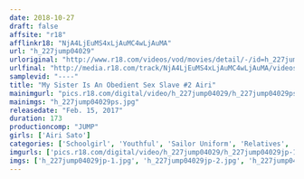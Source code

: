 ```yaml
---
date: 2018-10-27
draft: false
affsite: "r18"
afflinkr18: "NjA4LjEuMS4xLjAuMC4wLjAuMA"
url: "h_227jump04029"
urloriginal: "http://www.r18.com/videos/vod/movies/detail/-/id=h_227jump04029"
urlfinal: "http://media.r18.com/track/NjA4LjEuMS4xLjAuMC4wLjAuMA/videos/vod/movies/detail/-/id=h_227jump04029"
samplevid: "----"
title: "My Sister Is An Obedient Sex Slave #2 Airi"
mainimgurl: "pics.r18.com/digital/video/h_227jump04029/h_227jump04029ps.jpg"
mainimgs: "h_227jump04029ps.jpg"
releasedate: "Feb. 15, 2017"
duration: 173
productioncomp: "JUMP"
girls: ['Airi Sato']
categories: ['Schoolgirl', 'Youthful', 'Sailor Uniform', 'Relatives', 'Featured Actress', 'Training', 'Sister']
imgurls: ['pics.r18.com/digital/video/h_227jump04029/h_227jump04029jp-1.jpg', 'pics.r18.com/digital/video/h_227jump04029/h_227jump04029jp-2.jpg', 'pics.r18.com/digital/video/h_227jump04029/h_227jump04029jp-3.jpg', 'pics.r18.com/digital/video/h_227jump04029/h_227jump04029jp-4.jpg', 'pics.r18.com/digital/video/h_227jump04029/h_227jump04029jp-5.jpg', 'pics.r18.com/digital/video/h_227jump04029/h_227jump04029jp-6.jpg', 'pics.r18.com/digital/video/h_227jump04029/h_227jump04029jp-7.jpg', 'pics.r18.com/digital/video/h_227jump04029/h_227jump04029jp-8.jpg', 'pics.r18.com/digital/video/h_227jump04029/h_227jump04029jp-9.jpg', 'pics.r18.com/digital/video/h_227jump04029/h_227jump04029jp-10.jpg', 'pics.r18.com/digital/video/h_227jump04029/h_227jump04029jp-11.jpg', 'pics.r18.com/digital/video/h_227jump04029/h_227jump04029jp-12.jpg', 'pics.r18.com/digital/video/h_227jump04029/h_227jump04029jp-13.jpg', 'pics.r18.com/digital/video/h_227jump04029/h_227jump04029jp-14.jpg', 'pics.r18.com/digital/video/h_227jump04029/h_227jump04029jp-15.jpg', 'pics.r18.com/digital/video/h_227jump04029/h_227jump04029jp-16.jpg', 'pics.r18.com/digital/video/h_227jump04029/h_227jump04029jp-17.jpg', 'pics.r18.com/digital/video/h_227jump04029/h_227jump04029jp-18.jpg', 'pics.r18.com/digital/video/h_227jump04029/h_227jump04029jp-19.jpg', 'pics.r18.com/digital/video/h_227jump04029/h_227jump04029jp-20.jpg']
imgs: ['h_227jump04029jp-1.jpg', 'h_227jump04029jp-2.jpg', 'h_227jump04029jp-3.jpg', 'h_227jump04029jp-4.jpg', 'h_227jump04029jp-5.jpg', 'h_227jump04029jp-6.jpg', 'h_227jump04029jp-7.jpg', 'h_227jump04029jp-8.jpg', 'h_227jump04029jp-9.jpg', 'h_227jump04029jp-10.jpg', 'h_227jump04029jp-11.jpg', 'h_227jump04029jp-12.jpg', 'h_227jump04029jp-13.jpg', 'h_227jump04029jp-14.jpg', 'h_227jump04029jp-15.jpg', 'h_227jump04029jp-16.jpg', 'h_227jump04029jp-17.jpg', 'h_227jump04029jp-18.jpg', 'h_227jump04029jp-19.jpg', 'h_227jump04029jp-20.jpg']
---
```

